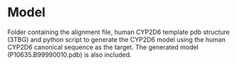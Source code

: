 # Model
Folder containing the alignment file, human CYP2D6 template pdb structure (3TBG) and python script to generate the CYP2D6 model using the human CYP2D6 canonical sequence as the target. The generated model (P10635.B99990010.pdb) is also included. 
